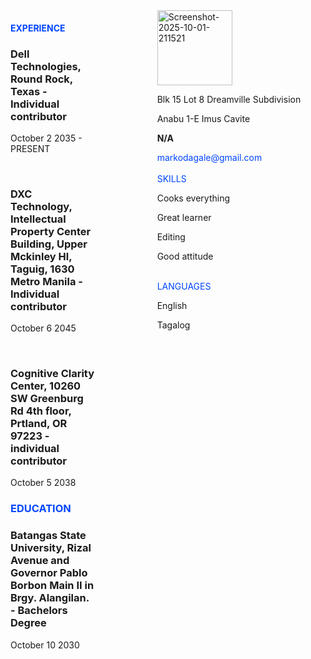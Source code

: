 <!DOCTYPE html>
<html lang="en">
<head>
    <meta charset="UTF-8">
    <meta name="viewport" content="width=device-width, initial-scale=1.0">
    <title><h1><strong>Marko Lumagbas Dagale</h1></strong></title>
    <style>
    .second-section img{
  width: 120px;
  height: 120px;
}   
    </style>
</head>
    <body>
  <div style="display: flex;">
    <div class="first-section" style="flex: 1; margin-right: 50px;">
     <h4><strong> <span style="color: #0046FF;">EXPERIENCE</span></strong></h4>
      <h3><p><strong>Dell Technologies, Round Rock, Texas - Individual contributor</strong></p></h3>
      <p>October 2 2035 - PRESENT</p>
      <br>
      <h3><p><strong>DXC Technology, Intellectual Property Center Building, Upper Mckinley Hl, Taguig, 1630 Metro Manila - Individual contributor</strong></p></h3>
      <p>October 6 2045</p>
      <br>
      <h3><p><strong>Cognitive Clarity Center, 10260 SW Greenburg Rd 4th floor, Prtland, OR 97223 - individual contributor</strong></p></h3>
      <p>October 5 2038</p>
    <h3><strong> <span style="color: #0046FF;">EDUCATION</span></strong></h3>
      <h3><p><strong>Batangas State University, Rizal Avenue and Governor Pablo Borbon Main II in Brgy. Alangilan. - Bachelors Degree</strong></p></h3>
      <p>October 10 2030</p>
    </div>
    <div class="second-section" style="flex: 2; margin-left: 50px;">
     <a href="https://ibb.co/1Jp11zBs"><img src="https://i.ibb.co/gFXNN4Qv/Screenshot-2025-10-01-211521.png" alt="Screenshot-2025-10-01-211521"></a>
      <p>Blk 15 Lot 8 Dreamville
      Subdivision</p>
      <p>Anabu 1-E Imus Cavite</p>
      <p><strong>N/A</strong></p>
      <span style="color: #0046FF;">markodagale@gmail.com</span>
        <br>
        <br>
      <span style="color: #0046FF;">SKILLS</span>
        <p>Cooks everything</p>
        <p>Great learner</p>
        <p>Editing</p>
        <p>Good attitude</p>
        <br>
      <span style="color: #0046FF;">LANGUAGES</span>
        <p>English</p>
        <p>Tagalog</p>
    </div>
</body>
</html>
